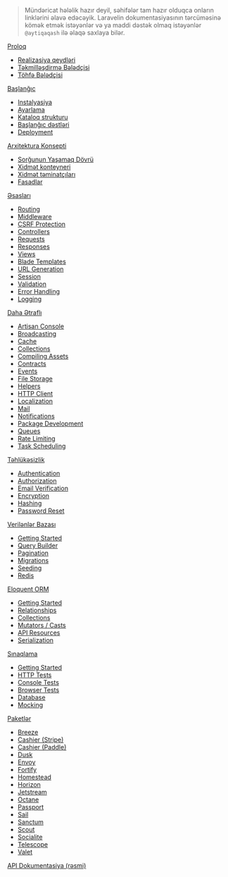 > Mündəricat hələlik hazır deyil, səhifələr tam hazır olduqca onların linklərini əlavə edəcəyik.
> Laravelin dokumentasiyasının tərcüməsinə kömək etmək istəyənlər və ya maddi dəstək olmaq istəyənlər ``@aytiqaqash`` ilə əlaqə saxlaya bilər.

[Proloq](https://github.com/aytiqaqash/azresource/blob/main/Laravel/Dokumentasiya/Proloq.md)

  - [Realizasiya qeydləri]()
  - [Təkmilləşdirmə Bələdçisi]()
  - [Töhfə Bələdçisi]()

[Başlanğıc](https://github.com/aytiqaqash/azresource/blob/main/Laravel/Dokumentasiya/Ba%C5%9Flan%C4%9F%C4%B1c.md)

  - [Instalyasiya](https://github.com/aytiqaqash/azresource/blob/main/Laravel/Dokumentasiya/Ba%C5%9Flan%C4%9F%C4%B1c.md#i%CC%87nstalyasiya)
  - [Ayarlama](https://github.com/aytiqaqash/azresource/blob/main/Laravel/Dokumentasiya/Ba%C5%9Flan%C4%9F%C4%B1c.md#ayarlama---configuration)
  - [Kataloq strukturu](https://github.com/aytiqaqash/azresource/blob/main/Laravel/Dokumentasiya/Ba%C5%9Flan%C4%9F%C4%B1c.md#kataloq-strukturu)
  - [Başlanğıc dəstləri](https://github.com/aytiqaqash/azresource/blob/main/Laravel/Dokumentasiya/Ba%C5%9Flan%C4%9F%C4%B1c.md#ba%C5%9Flan%C4%9F%C4%B1c-d%C9%99stl%C9%99ri)
  - [Deployment](https://github.com/aytiqaqash/azresource/blob/main/Laravel/Dokumentasiya/Ba%C5%9Flan%C4%9F%C4%B1c.md#deployment)

[Arxitektura Konsepti](https://github.com/aytiqaqash/azresource/blob/main/Laravel/Dokumentasiya/Arxitektura%20Konsepti.md)

  - [Sorğunun Yaşamaq Dövrü](https://github.com/aytiqaqash/azresource/blob/main/Laravel/Dokumentasiya/8.x/Arxitektura%20Konsepti.md#sor%C4%9Funun-ya%C5%9Famaq-d%C3%B6vr%C3%BC)
  - [Xidmət konteyneri](https://github.com/aytiqaqash/azresource/blob/main/Laravel/Dokumentasiya/8.x/Arxitektura%20Konsepti.md#xidm%C9%99t-konteyneri)
  - [Xidmət təminatçıları](https://github.com/aytiqaqash/azresource/blob/main/Laravel/Dokumentasiya/8.x/Arxitektura%20Konsepti.md#xidm%C9%99t-t%C9%99minat%C3%A7%C4%B1lar%C4%B1)
  - [Fasadlar](https://github.com/aytiqaqash/azresource/blob/main/Laravel/Dokumentasiya/8.x/Arxitektura%20Konsepti.md#fasadlar)

[Əsasları](https://github.com/aytiqaqash/azresource/blob/main/Laravel/Dokumentasiya/Əsasları.md)

  - [Routing]()
  - [Middleware]()
  - [CSRF Protection]()
  - [Controllers]()
  - [Requests]()
  - [Responses]()
  - [Views]()
  - [Blade Templates]()
  - [URL Generation]()
  - [Session]()
  - [Validation]()
  - [Error Handling]()
  - [Logging]()

[Daha Ətraflı](https://github.com/aytiqaqash/azresource/blob/main/Laravel/Dokumentasiya/8.x/Daha%20%C6%8Ftrafl%C4%B1.md)

  - [Artisan Console]()
  - [Broadcasting]()
  - [Cache]()
  - [Collections]()
  - [Compiling Assets]()
  - [Contracts]()
  - [Events]()
  - [File Storage]()
  - [Helpers]()
  - [HTTP Client]()
  - [Localization]()
  - [Mail]()
  - [Notifications]()
  - [Package Development]()
  - [Queues]()
  - [Rate Limiting]()
  - [Task Scheduling]()

[Təhlükəsizlik](https://github.com/aytiqaqash/azresource/blob/main/Laravel/Dokumentasiya/8.x/T%C9%99hl%C3%BCk%C9%99sizlik.md)

  - [Authentication]()
  - [Authorization]()
  - [Email Verification]()
  - [Encryption]()
  - [Hashing]()
  - [Password Reset]()

[Verilənlər Bazası](https://github.com/aytiqaqash/azresource/blob/main/Laravel/Dokumentasiya/8.x/Veril%C9%99nl%C9%99r%20Bazas%C4%B1.md)

  - [Getting Started]()
  - [Query Builder]()
  - [Pagination]()
  - [Migrations]()
  - [Seeding]()
  - [Redis]()

[Eloquent ORM](https://github.com/aytiqaqash/azresource/blob/main/Laravel/Dokumentasiya/8.x/Eloquent%20ORM.md)

  - [Getting Started]()
  - [Relationships]()
  - [Collections]()
  - [Mutators / Casts]()
  - [API Resources]()
  - [Serialization]()

[Sınaqlama](https://github.com/aytiqaqash/azresource/blob/main/Laravel/Dokumentasiya/8.x/S%C4%B1naqlama.md)

  - [Getting Started]()
  - [HTTP Tests]()
  - [Console Tests]()
  - [Browser Tests]()
  - [Database]()
  - [Mocking]()
  
[Paketlər](https://github.com/aytiqaqash/azresource/blob/main/Laravel/Dokumentasiya/8.x/Paketl%C9%99r.md)

  - [Breeze]()
  - [Cashier (Stripe)]()
  - [Cashier (Paddle)]()
  - [Dusk]()
  - [Envoy]()
  - [Fortify]()
  - [Homestead]()
  - [Horizon]()
  - [Jetstream]()
  - [Octane]()
  - [Passport]()
  - [Sail](https://github.com/aytiqaqash/azresource/blob/main/Laravel/Dokumentasiya/8.x/Paketl%C9%99r.md#Sail)
  - [Sanctum]()
  - [Scout]()
  - [Socialite]()
  - [Telescope]()
  - [Valet]()

[API Dokumentasiya (rəsmi)](https://laravel.com/api/8.x/)